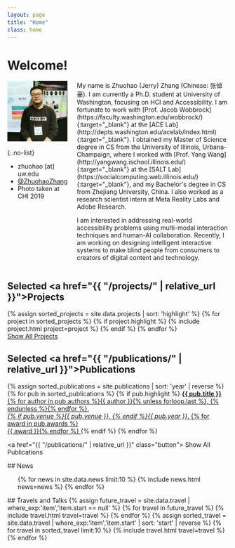 ```yaml
---
layout: page
title: "Home"
class: home
---
```


# Welcome!

<div class="columns" markdown="1">

<div class="me" markdown="1">
<picture>
  <img
    src='/images/zhuohao.jpg'
    alt='Zhuohao (Jerry) Zhang at CHI 2019 standing in front of a poster, wearing a black sweater.'>
</picture>

{:.no-list}
* <i class="fas fa-envelope" aria-hidden="true"></i> zhuohao [at] uw.edu
* <i class="fab fa-twitter" aria-hidden="true"></i> <a href="https://twitter.com/ZhuohaoZhang" target= "_blank"> @ZhuohaoZhang</a>
* Photo taken at CHI 2019
</div>

<div class="intro" markdown="1">
My name is Zhuohao (Jerry) Zhang (Chinese: 张倬豪). I am currently a Ph.D. student at University of Washington, focusing on HCI and Accessibility. I am fortunate to work with [Prof. Jacob Wobbrock](https://faculty.washington.edu/wobbrock/){:target="_blank"} at the [ACE Lab](http://depts.washington.edu/acelab/index.html){:target="_blank"}. I obtained my Master of Science degree in CS from the University of Illinois, Urbana-Champaign, where I worked with [Prof. Yang Wang](http://yangwang.ischool.illinois.edu/){:target="_blank"} at the [SALT Lab](https://socialcomputing.web.illinois.edu/){:target="_blank"}, and my Bachelor's degree in CS from Zhejiang University, China. I also worked as a research scientist intern at Meta Reality Labs and Adobe Research.
<!-- I also worked closely with [Prof. Sauvik Das](https://sauvikdas.com/){:target="_blank"} at CMU, [Prof. Shiri Azenkot](http://shiriazenkot.com/){:target="_blank"} at Cornell Tech, and [Prof. Yingcai Wu](http://www.ycwu.org/){:target="_blank"} at Zhejiang University, where I obtained my Bachelor's degree in CS.  -->

I am interested in addressing real-world accessibility problems using multi-modal interaction techniques and human-AI collaboration. Recently, I am working on designing intelligent interactive systems to make blind people from consumers to creators of digital content and technology.
<!-- The specific user groups I have been targeting on include people with visual impairments and people with no technical backgrounds but need to engage in novel technologies.  -->
<!-- integrating human intellect to solve real-world accessibility problems when AI is not a perfect solution.  -->
</div>

</div>

## Selected <a href="{{ "/projects/" | relative_url }}">Projects</a>

<div class="featured-projects">
  {% assign sorted_projects = site.data.projects | sort: 'highlight' %}
  {% for project in sorted_projects %}
    {% if project.highlight %}
      {% include project.html project=project %}
    {% endif %}
  {% endfor %}
</div>
<a href="{{ "/projects/" | relative_url }}" class="button">
  <i class="fas fa-chevron-circle-right"></i>
  Show All Projects
</a>

## Selected <a href="{{ "/publications/" | relative_url }}">Publications</a>

<div class="featured-publications">
  {% assign sorted_publications = site.publications | sort: 'year' | reverse %}
  {% for pub in sorted_publications %}
    {% if pub.highlight %}
      <a href="{{ pub.pdf }}" class="publication" target="_blank">
        <strong>{{ pub.title }}</strong><br/>
        <span class="authors">{% for author in pub.authors %}{{ author }}{% unless forloop.last %}, {% endunless %}{% endfor %}</span>. <br/>
        <i>{% if pub.venue %}{{ pub.venue }}, {% endif %}{{ pub.year }}</i>.
        {% for award in pub.awards %}<br/><span class="award"><i class="fas fa-{% if award == "Best Paper Award" %}trophy{% else %}award{% endif %}" aria-hidden="true"></i> {{ award }}</span>{% endfor %}
      </a>
    {% endif %}
  {% endfor %}
</div>

<a href="{{ "/publications/" | relative_url }}" class="button">
  <i class="fas fa-chevron-circle-right"></i>
  Show All Publications
</a>

<div class="news-travel" markdown="1">

<div class="news" markdown="1">
## News

<ul>
{% for news in site.data.news limit:10 %}
  {% include news.html news=news %}
{% endfor %}
</ul>

</div>

<div class="travel" markdown="1">
## Travels and Talks

<table>
<tbody>
{% assign future_travel = site.data.travel | where_exp:'item','item.start == null' %}
{% for travel in future_travel %}
  {% include travel.html travel=travel %}
{% endfor %}
{% assign sorted_travel = site.data.travel | where_exp:'item','item.start' | sort: 'start' | reverse %}
{% for travel in sorted_travel limit:10 %}
  {% include travel.html travel=travel %}
{% endfor %}
</tbody>
</table>

</div>

</div>
